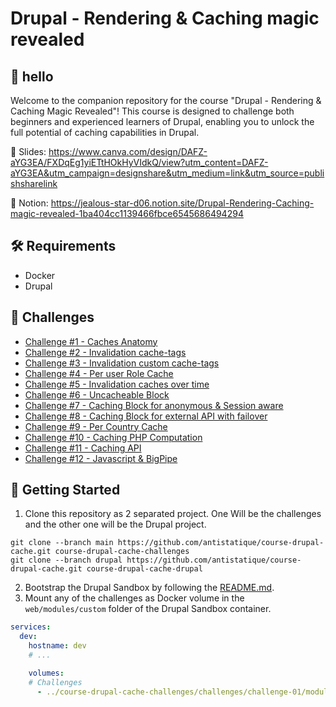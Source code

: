 # Drupal -  Rendering & Caching magic revealed

## 👋 hello

Welcome to the companion repository for the course "Drupal - Rendering & Caching Magic Revealed"! This course is designed to challenge both beginners and experienced learners of Drupal, enabling you to unlock the full potential of caching capabilities in Drupal.

🍿 Slides: https://www.canva.com/design/DAFZ-aYG3EA/FXDqEg1yiETtHOkHyVIdkQ/view?utm_content=DAFZ-aYG3EA&utm_campaign=designshare&utm_medium=link&utm_source=publishsharelink

📒 Notion: https://jealous-star-d06.notion.site/Drupal-Rendering-Caching-magic-revealed-1ba404cc1139466fbce6545686494294

## 🛠 Requirements
- Docker
- Drupal

## 👾 Challenges

- [Challenge #1 - Caches Anatomy](./challenges/challenge-01/README.md)
- [Challenge #2 - Invalidation cache-tags](./challenges/challenge-02/README.md)
- [Challenge #3 - Invalidation custom cache-tags](./challenges/challenge-03/README.md)
- [Challenge #4 - Per user Role Cache](./challenges/challenge-04/README.md)
- [Challenge #5 - Invalidation caches over time](./challenges/challenge-05/README.md)
- [Challenge #6 - Uncacheable Block](./challenges/challenge-06/README.md)
- [Challenge #7 - Caching Block for anonymous & Session aware](./challenges/challenge-07/README.md)
- [Challenge #8 - Caching Block for external API with failover](./challenges/challenge-08/README.md)
- [Challenge #9 - Per Country Cache](./challenges/challenge-09/README.md)
- [Challenge #10 - Caching PHP Computation](./challenges/challenge-10/README.md)
- [Challenge #11 - Caching API](./challenges/challenge-11/README.md)
- [Challenge #12 - Javascript & BigPipe](./challenges/challenge-12/README.md)

## 🧨 Getting Started

1. Clone this repository as 2 separated project. One Will be the challenges and the other one will be the Drupal project.

```
git clone --branch main https://github.com/antistatique/course-drupal-cache.git course-drupal-cache-challenges
git clone --branch drupal https://github.com/antistatique/course-drupal-cache.git course-drupal-cache-drupal
```

2. Bootstrap the Drupal Sandbox by following the [README.md](https://github.com/antistatique/course-drupal-cache/blob/drupal/README.md).
3. Mount any of the challenges as Docker volume in the `web/modules/custom` folder of the Drupal Sandbox container.

```yaml
services:
  dev:
    hostname: dev
    # ...

    volumes:
    # Challenges
      - ../course-drupal-cache-challenges/challenges/challenge-01/module/challenge_01:/var/www/web/modules/custom/challenge_01
```
